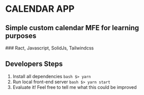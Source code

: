 # CALENDAR APP
## Simple custom calendar MFE for learning purposes
### Ract, Javascript, SolidJs, Tailwindcss

## Developers Steps

1. Install all dependencies
`` bash
$> yarn
``
2. Run local front-end server
`` bash
$> yarn start
``
3. Evaluate it!
Feel free to tell me what this could be improved